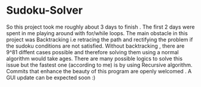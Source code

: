# Sudoku-Solver
So this project took me roughly about 3 days to finish . The first 2 days were spent in me playing around with for/while loops.
The main obstacle in this project was Backtracking i.e retracing the path and rectifying the problem if the sudoku conditions are not satisfied.
Without backtracking , there are 9^81 diffent cases possible and therefore solving them using a normal algorithm would take ages.
There are many possible logics to solve this issue but the fastest one (according to me) is by using Recursive algorithm.
Commits that enhance the beauty of this program are openly welcomed . 
A GUI update can be expected soon :)
